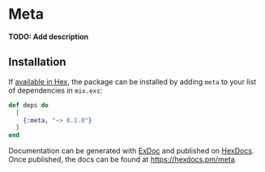 # Meta

**TODO: Add description**

## Installation

If [available in Hex](https://hex.pm/docs/publish), the package can be installed
by adding `meta` to your list of dependencies in `mix.exs`:

```elixir
def deps do
  [
    {:meta, "~> 0.1.0"}
  ]
end
```

Documentation can be generated with [ExDoc](https://github.com/elixir-lang/ex_doc)
and published on [HexDocs](https://hexdocs.pm). Once published, the docs can
be found at <https://hexdocs.pm/meta>.

